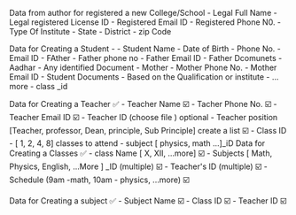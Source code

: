 Data from author for registered a new College/School
    - Legal Full Name
    - Legal registered License ID
    - Registered Email ID
    - Registered Phone N0.
    - Type Of Institute
    - State
    - District
    - zip Code

Data for Creating a Student -
    - Student Name
    - Date of Birth
    - Phone No. 
    - Email ID
    - FAther
        - Father phone no
        - Father Email ID
        - Father Dcomunets
            - Aadhar
            - Any identified Document
    - Mother
        - Mother Phone No.
        - Mother Email ID
    - Student Documents 
        - Based on the Qualification or institute
        - ... more
    - class _id

Data for Creating a Teacher ✅
    - Teacher Name ☑️
    - Tacher Phone No. ☑️
    - Teacher Email ID ☑️
    - Teacher ID (choose file ) optional 
    - Teacher position [Teacher, professor, Dean, principle, Sub  Principle] create a list ☑️
    - Class ID 
        - [ 1, 2, 4, 8] classes to attend
            - subject [ physics, math ...]_iD
Data for Creating a Classes ✅
    - class Name [ X, XII, ...more] ☑️
    - Subjects [ Math, Physics, English, ...More ] _ID (multiple) ☑️
    - Teacher's ID (multiple) ☑️
    - Schedule (9am -math, 10am - physics, ...more) ☑️

Data for Creating a subject ✅
    - Subject Name ☑️
    - Class ID ☑️
    - Teacher ID ☑️